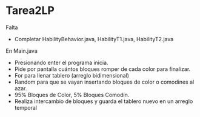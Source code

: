 Tarea2LP
========
Falta 
- Completar HabilityBehavior.java, HabilityT1.java, HabilityT2.java

En Main.java
- Presionando enter el programa inicia.
- Pide por pantalla cuántos bloques romper de cada color para finalizar.
- For para llenar tablero (arreglo bidimensional)
- Random para que se vayan insertando bloques de color o comodines al azar.
- 95% Bloques de Color, 5% Bloques Comodín.
- Realiza intercambio de bloques y guarda el tablero nuevo en un arreglo temporal